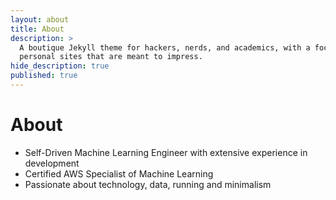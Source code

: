 ```yaml
---
layout: about
title: About
description: >
  A boutique Jekyll theme for hackers, nerds, and academics, with a focus on
  personal sites that are meant to impress.
hide_description: true
published: true
---
```


# About

<!--author-->
- Self-Driven Machine Learning Engineer with extensive experience in development
- Certified AWS Specialist of Machine Learning
- Passionate about technology, data, running and minimalism